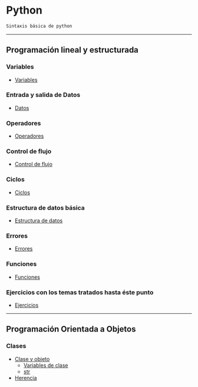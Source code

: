 # **Python**

```txt
Sintaxis básica de python
```
---

## **Programación lineal y estructurada**
### **Variables**
* [Variables](lineal-structured/md/variables/variables.md)

### **Entrada y salida de Datos**
* [Datos](lineal-structured/md/io/datos.md)
<!--    * [**PENDIENTE** - Entrada de datos](lineal-structured/md/)-->
<!--    * [**PENDIENTE** - Salida de datos](lineal-structured/md/io/input/prompt.md)-->

### **Operadores**
* [Operadores](lineal-structured/md/operadores/operadores.md)
<!--    * [**PENDIENTE** - Booleanos](lineal-structured/md/)-->
<!--    * [**PENDIENTE** - Asignación](lineal-structured/md/)-->
<!--    * [**PENDIENTE** - Relacionales o Comparación](lineal-structured/md/)-->
<!--    * [**PENDIENTE** - Aritméticos](lineal-structured/md/)-->
<!--    * [**PENDIENTE** - Incremento y decremento](lineal-structured/md/)-->

### **Control de flujo**
* [Control de flujo](lineal-structured/md/decisiones/decisiones.md)
<!--    * [**PENDIENTE** - If](lineal-structured/md/)-->
<!--    * [**PENDIENTE** - If else](lineal-structured/md/)-->
<!--    * [**PENDIENTE** - Switch](lineal-structured/md/)-->
<!--    * [**PENDIENTE** - Ternario](lineal-structured/md/)-->

### **Ciclos**
* [Ciclos](lineal-structured/md/ciclos/ciclos.md)
<!--    * [**PENDIENTE** - While](lineal-structured/md/)-->
<!--    * [**PENDIENTE** - Do/While](lineal-structured/md/)-->
<!--    * [**PENDIENTE** - For](lineal-structured/md/)-->

### **Estructura de datos básica**
* [Estructura de datos](lineal-structured/md/estructura_de_datos/estructura_de_datos.md)
<!--    * [**PENDIENTE** - Arreglos](lineal-structured/md/)
<!--        * [**PENDIENTE** - Unidimensionales](lineal-structured/md/)-->
<!--        * [**PENDIENTE** - Bidimensionales](lineal-structured/md/)-->

### **Errores**
* [Errores](lineal-structured/md/errores/errores.md)

### **Funciones**
* [Funciones](lineal-structured/md/function/function.md)
<!--    * [**PENDIENTE** - Funciones con parámetros](lineal-structured/md/)-->
<!--    * [**PENDIENTE** - Funciones con return](lineal-structured/md/)-->

### **Ejercicios con los temas tratados hasta éste punto**
* [Ejercicios](lineal-structured/md/ejercicios/ejercicios.md)
<!-- --- -->

<!-- [**PENDIENTE** - Lectura recomendada]() -->

---

## **Programación Orientada a Objetos**
### **Clases**
* [Clase y objeto](oop/class-object/main.md)
    * [Variables de clase](oop/class-object/variables_de_clase.md)
    * [str](oop/class-object/str.md)
* [Herencia](oop/herencia/main.md)
